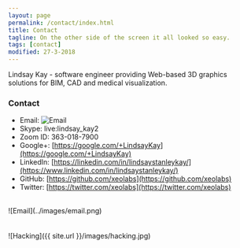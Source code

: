 ```yaml
---
layout: page
permalink: /contact/index.html
title: Contact
tagline: On the other side of the screen it all looked so easy.
tags: [contact]
modified: 27-3-2018
---
```


Lindsay Kay - software engineer providing Web-based 3D graphics solutions for BIM, CAD and medical visualization.

### Contact

* Email: ![Email](../images/email2.png)
* Skype: live:lindsay_kay2
* Zoom ID: 363-018-7900
* Google+: [https://google.com/+LindsayKay](https://google.com/+LindsayKay)
* LinkedIn: [https://linkedin.com/in/lindsaystanleykay/](https://www.linkedin.com/in/lindsaystanleykay/)
* GitHub: [https://github.com/xeolabs](https://github.com/xeolabs)
* Twitter: [https://twitter.com/xeolabs](https://twitter.com/xeolabs)

<!-- ### Process -->

<!-- * Starts with a meeting or two, then we'll need to formalize things. -->
<!-- * NDA is usually OK, if needed. Best if that's focused on business strategy, or techniques that are not generic. -->
<!-- * Client then provides a specification. -->
<!-- * Then I respond with a proposal. I've found it useful to share specs and proposals as Google Drive documents, that we can clarify, if necessary, via annotated comments. -->
<!-- * Contract -->
<!-- * Implement! -->

<!-- ## Time tracking -->

<!-- I've found [Harvest](https://www.getharvest.com/) great for time tracking. It lets me share time sheets with clients monthly, weekly or even daily, depending on how much progress visibility is required. -->

<!-- ## Source code -->

<!-- * It's often useful to host source code within a private repository at GitHub, to which we both have access. to be great for hosting projects -->
<!-- * GitHub - priivate repository -->
<!-- * Can use GitHub issue tracker, can also instead use Jira -->

<!-- ## Resources -->

<!-- * Can subcontract additional developers for WebGL, UX etc -->
<!-- * Can build solutions on in-house OSS frameworks -->

<!-- ### Hourly rate -->

<!-- ### VAT -->

<!-- * VAT -->
<!-- * Bank account -->


<br>
![Email](../images/email.png)
<br><br><br>
![Hacking]({{ site.url }}/images/hacking.jpg)